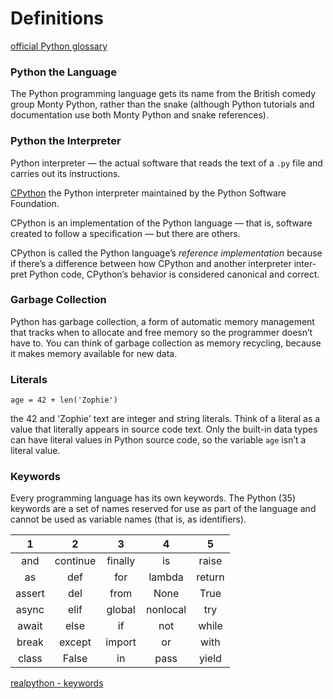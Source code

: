
# Definitions
[official Python glossary][1]

[1]: https://docs.python.org/3/glossary.html

### Python the Language
The Python programming language gets its name from the British comedy group Monty Python, rather than the snake (although Python tutorials and documentation use both Monty Python and snake references).

### Python the Interpreter
Python interpreter — the actual software that
reads the text of a `.py` file and carries out its instructions.

[CPython][2] the Python interpreter maintained by the Python Software Foundation.

[2]: https://www.python.org

CPython is an implementation of the Python
language — that is, software created to follow a specification — but there
are others.

CPython is called the Python language’s *reference implementation* because
if there’s a difference between how CPython and another interpreter inter-
pret Python code, CPython’s behavior is considered canonical and correct.

### Garbage Collection

Python has garbage collection, a form of automatic
memory management that tracks when to allocate and free memory so
the programmer doesn’t have to. You can think of garbage collection as
memory recycling, because it makes memory available for new data.


### Literals
```age = 42 + len('Zophie')```

the 42 and 'Zophie' text are integer and string literals.
Think of a literal as a value that literally appears in source code text.
Only the built-in data types
can have literal values in Python source code, so the variable `age` isn’t a literal value.


### Keywords
Every programming language has its own keywords. The Python (35) keywords
are a set of names reserved for use as part of the language and cannot be
used as variable names (that is, as identifiers).

|1|2|3|4|5|
|:---:|:---:|:---:|:---:|:---:|
| and | continue | finally | is | raise |
| as | def | for | lambda | return |
|assert|del|from|None|True|
|async|elif|global|nonlocal|try|
|await|else|if|not|while|
|break|except|import|or|with|
|class|False|in|pass|yield|

[realpython - keywords][3]

[3]: https://realpython.com/python-keywords/
